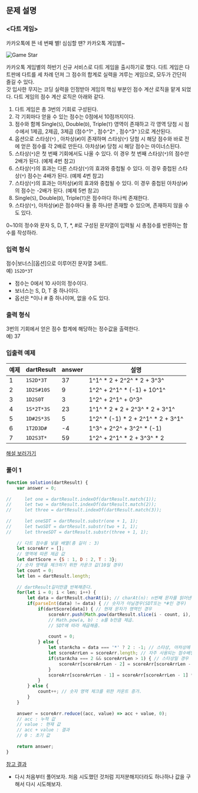 ## 문제 설명

### <다트 게임>

카카오톡에 뜬 네 번째 별! 심심할 땐? 카카오톡 게임별~

![Game Star](http://t1.kakaocdn.net/welcome2018/gamestar.png "게임별")

카카오톡 게임별의 하반기 신규 서비스로 다트 게임을 출시하기로 했다. 다트 게임은 다트판에 다트를 세 차례 던져 그 점수의 합계로 실력을 겨루는 게임으로, 모두가 간단히 즐길 수 있다.  
갓 입사한 무지는 코딩 실력을 인정받아 게임의 핵심 부분인 점수 계산 로직을 맡게 되었다. 다트 게임의 점수 계산 로직은 아래와 같다.

1.  다트 게임은 총 3번의 기회로 구성된다.
2.  각 기회마다 얻을 수 있는 점수는 0점에서 10점까지이다.
3.  점수와 함께 Single(`S`), Double(`D`), Triple(`T`) 영역이 존재하고 각 영역 당첨 시 점수에서 1제곱, 2제곱, 3제곱 (점수^1^  , 점수^2^  , 점수^3^  )으로 계산된다.
4.  옵션으로 스타상(`*`) , 아차상(`#`)이 존재하며 스타상(`*`) 당첨 시 해당 점수와 바로 전에 얻은 점수를 각 2배로 만든다. 아차상(`#`) 당첨 시 해당 점수는 마이너스된다.
5.  스타상(`*`)은 첫 번째 기회에서도 나올 수 있다. 이 경우 첫 번째 스타상(`*`)의 점수만 2배가 된다. (예제 4번 참고)
6.  스타상(`*`)의 효과는 다른 스타상(`*`)의 효과와 중첩될 수 있다. 이 경우 중첩된 스타상(`*`) 점수는 4배가 된다. (예제 4번 참고)
7.  스타상(`*`)의 효과는 아차상(`#`)의 효과와 중첩될 수 있다. 이 경우 중첩된 아차상(`#`)의 점수는 -2배가 된다. (예제 5번 참고)
8.  Single(`S`), Double(`D`), Triple(`T`)은 점수마다 하나씩 존재한다.
9.  스타상(`*`), 아차상(`#`)은 점수마다 둘 중 하나만 존재할 수 있으며, 존재하지 않을 수도 있다.

0~10의 정수와 문자 S, D, T, *, #로 구성된 문자열이 입력될 시 총점수를 반환하는 함수를 작성하라.

### 입력 형식

점수|보너스|[옵션]으로 이루어진 문자열 3세트.  
예)  `1S2D*3T`

-   점수는 0에서 10 사이의 정수이다.
-   보너스는 S, D, T 중 하나이다.
-   옵선은 *이나 # 중 하나이며, 없을 수도 있다.

### 출력 형식

3번의 기회에서 얻은 점수 합계에 해당하는 정수값을 출력한다.  
예) 37

### 입출력 예제

| 예제 | dartResult | answer | 설명 |
| ---- | ------- | --------- | ---|
| 1 | `1S2D*3T` | 37 | 1^1^  * 2 + 2^2^  * 2 + 3^3^ |
| 2 | `1D2S#10S` | 9 | 1^2^  + 2^1^  * (-1) + 10^1^ |
| 3 | `1D2S0T` | 3 | 1^2^  + 2^1^  + 0^3^ |
| 4 | `1S*2T*3S` | 23 | 1^1^  * 2 * 2 + 2^3^  * 2 + 3^1^ |
| 5 | `1D#2S*3S` | 5 | 1^2^  * (-1) * 2 + 2^1^  * 2 + 3^1^ |
| 6 | `1T2D3D#` | -4 | 1^3^  + 2^2^  + 3^2^  * (-1) |
| 7 | `1D2S3T*` | 59 | 1^2^  + 2^1^  * 2 + 3^3^  * 2 |

[해설 보러가기](http://tech.kakao.com/2017/09/27/kakao-blind-recruitment-round-1/)

### 풀이 1
```javascript
function solution(dartResult) {
    var answer = 0;
    
//     let one = dartResult.indexOf(dartResult.match(1));
//     let two = dartResult.indexOf(dartResult.match(2));
//     let three = dartResult.indexOf(dartResult.match(3));
    
//     let oneSDT = dartResult.substr(one + 1, 1);
//     let twoSDT = dartResult.substr(two + 1, 1);
//     let threeSDT = dartResult.substr(three + 1, 1);
    
    // 다트 점수를 넣을 배열(총 길이 : 3)
    let scoreArr = [];
    // 영역에 따른 제곱 값
    let dartScore = {S : 1, D : 2, T : 3};
    // 숫자 영역을 체크하기 위한 카운크 값(10일 경우)
    let count = 0;
    let len = dartResult.length;
    
    // dartResult길이만큼 반복해준다.
    for(let i = 0; i < len; i++) {
        let data = dartResult.charAt(i); // charAt(n): n번째 문자를 읽어낸다.
        if(parseInt(data) != data) { // 숫자가 아닐경우(SDT또는 *#인 경우)
            if(dartScore[data]) { // 현재 문자가 영역인 경우
                scoreArr.push(Math.pow(dartResult.slice(i - count, i), dartScore[data])); 
                // Math.pow(a, b) : a를 b만큼 제곱.
                // SDT에 따라 제곱해줌.
                
                count = 0;
            } else {
                let starAcha = data === '*' ? 2 : -1; // 스타상, 아차상에 따른 수 설정.
                let scoreArrLen = scoreArr.length; // 자주 사용되는 점수배열 길이 값을 변수 선언.
                if(starAcha === 2 && scoreArrLen > 1) { // 스타상일 경우 앞의 값도 2배를 해줘야하기 때문에 현재 몇 번째 시도인지를 체크해준다.
                    scoreArr[scoreArrLen - 2] = scoreArr[scoreArrLen - 2] * starAcha;
                }
                scoreArr[scoreArrLen - 1] = scoreArr[scoreArrLen - 1] * starAcha; // 스타상, 아차상 둘 다 동일하게 현재 점수에 대해 곱하기를 해준다.
            }
        } else {
            count++; // 숫자 영역 체크를 위한 카운트 증가.
        }
    }
    
    answer = scoreArr.reduce((acc, value) => acc + value, 0);
    // acc : 누적 값
    // value : 현재 값
    // acc + value : 결과
    // 0 : 초기 값
    
    return answer;
}
```
[참고 결과](https://akh95123.blogspot.com/2019/11/javascript_12.html)

- 다시 처음부터 풀어보자.  처음 시도했던 것처럼 지저분해지더라도 하나하나 값을 구해서 다시 시도해보자.
